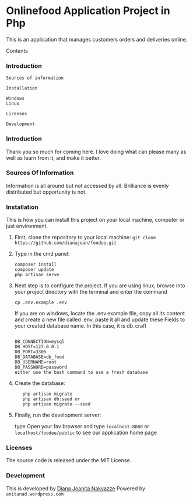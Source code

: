 # Onlinefood Application Project in Php

This is an application that manages customers orders and deliveries online.

Contents

### Introduction

    Sources of information

    Installation

    Windows
    Linux

    Licenses

    Development

### Introduction

Thank you so much for coming here. I love doing what can please many as well as learn from it, and make it better.

### Sources Of Information

Information is all around but not accessed by all. Brilliance is evenly distributed but opportunity is not. 

### Installation

This is how you can install this project on your local machine, computer or just environment.

1. First, clone the repository to your local machine:
    ```git clone https://github.com/dianajoan/foodee.git```

2. Type in the cmd panel:
    ```
    composer install
    composer update
    php artisan serve

    ```

4. Next step is to configure the project. If you are using linux, browse into your project directory with the terminal and enter the command

    ```cp .env.example .env```

    If you are on windows, locate the .env.example file, copy all its content and create a new file called .env, paste it all and update these Fields to your created database name. In this case, it is db_craft

    ```

    DB_CONNECTION=mysql
    DB_HOST=127.0.0.1
    DB_PORT=3306
    DB_DATABASE=db_food
    DB_USERNAME=root
    DB_PASSWORD=password
    either use the bash command to use a fresh database

    ```


6. Create the database:
    ```
       php artisan migrate
       php artisan db:seed or 
       php artisan migrate --seed
    ```

7. Finally, run the development server:
    
    type 
    Open your fav browser and type `localhost:8080`  or ```localhost/foodee/public``` to see our application home page

### Licenses

The source code is released under the MIT License.

### Development

This is developed by [Diana Joanita Nakyazze](mailto:dianajoanita900@gmail.com)
Powered by ```anitanad.wordpress.com```
